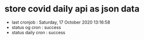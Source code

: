 # store covid daily api as json data

- last cronjob : Saturday, 17 October 2020 13:16:58
- status og cron : success
- status daily cron : success
      
      